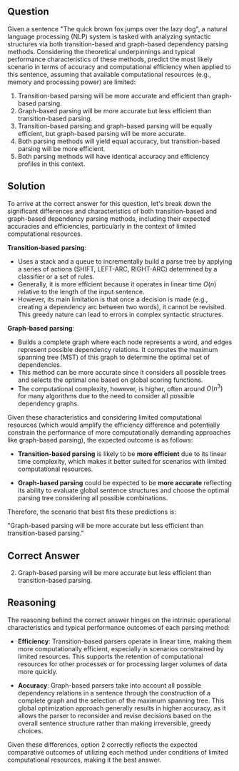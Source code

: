 ## Question
Given a sentence "The quick brown fox jumps over the lazy dog", a natural language processing (NLP) system is tasked with analyzing syntactic structures via both transition-based and graph-based dependency parsing methods. Considering the theoretical underpinnings and typical performance characteristics of these methods, predict the most likely scenario in terms of accuracy and computational efficiency when applied to this sentence, assuming that available computational resources (e.g., memory and processing power) are limited:

1. Transition-based parsing will be more accurate and efficient than graph-based parsing.
2. Graph-based parsing will be more accurate but less efficient than transition-based parsing.
3. Transition-based parsing and graph-based parsing will be equally efficient, but graph-based parsing will be more accurate.
4. Both parsing methods will yield equal accuracy, but transition-based parsing will be more efficient.
5. Both parsing methods will have identical accuracy and efficiency profiles in this context.

## Solution
To arrive at the correct answer for this question, let's break down the significant differences and characteristics of both transition-based and graph-based dependency parsing methods, including their expected accuracies and efficiencies, particularly in the context of limited computational resources.

**Transition-based parsing**:
- Uses a stack and a queue to incrementally build a parse tree by applying a series of actions (SHIFT, LEFT-ARC, RIGHT-ARC) determined by a classifier or a set of rules.
- Generally, it is more efficient because it operates in linear time $O(n)$ relative to the length of the input sentence.
- However, its main limitation is that once a decision is made (e.g., creating a dependency arc between two words), it cannot be revisited. This greedy nature can lead to errors in complex syntactic structures.

**Graph-based parsing**:
- Builds a complete graph where each node represents a word, and edges represent possible dependency relations. It computes the maximum spanning tree (MST) of this graph to determine the optimal set of dependencies.
- This method can be more accurate since it considers all possible trees and selects the optimal one based on global scoring functions.
- The computational complexity, however, is higher, often around $O(n^3)$ for many algorithms due to the need to consider all possible dependency graphs.

Given these characteristics and considering limited computational resources (which would amplify the efficiency difference and potentially constrain the performance of more computationally demanding approaches like graph-based parsing), the expected outcome is as follows:

- **Transition-based parsing** is likely to be **more efficient** due to its linear time complexity, which makes it better suited for scenarios with limited computational resources.

- **Graph-based parsing** could be expected to be **more accurate** reflecting its ability to evaluate global sentence structures and choose the optimal parsing tree considering all possible combinations.

Therefore, the scenario that best fits these predictions is:

"Graph-based parsing will be more accurate but less efficient than transition-based parsing."

## Correct Answer
2. Graph-based parsing will be more accurate but less efficient than transition-based parsing.

## Reasoning
The reasoning behind the correct answer hinges on the intrinsic operational characteristics and typical performance outcomes of each parsing method:

- **Efficiency**: Transition-based parsers operate in linear time, making them more computationally efficient, especially in scenarios constrained by limited resources. This supports the retention of computational resources for other processes or for processing larger volumes of data more quickly.

- **Accuracy**: Graph-based parsers take into account all possible dependency relations in a sentence through the construction of a complete graph and the selection of the maximum spanning tree. This global optimization approach generally results in higher accuracy, as it allows the parser to reconsider and revise decisions based on the overall sentence structure rather than making irreversible, greedy choices.

Given these differences, option 2 correctly reflects the expected comparative outcomes of utilizing each method under conditions of limited computational resources, making it the best answer.